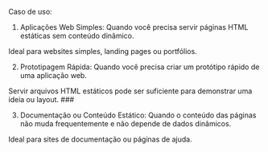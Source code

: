 Caso de uso:

1. Aplicações Web Simples:
Quando você precisa servir páginas HTML estáticas sem conteúdo dinâmico.

Ideal para websites simples, landing pages ou portfólios.

2. Prototipagem Rápida:
Quando você precisa criar um protótipo rápido de uma aplicação web.

Servir arquivos HTML estáticos pode ser suficiente para demonstrar uma ideia ou layout. ###

3. Documentação ou Conteúdo Estático:
Quando o conteúdo das páginas não muda frequentemente e não depende de dados dinâmicos.

Ideal para sites de documentação ou páginas de ajuda.

